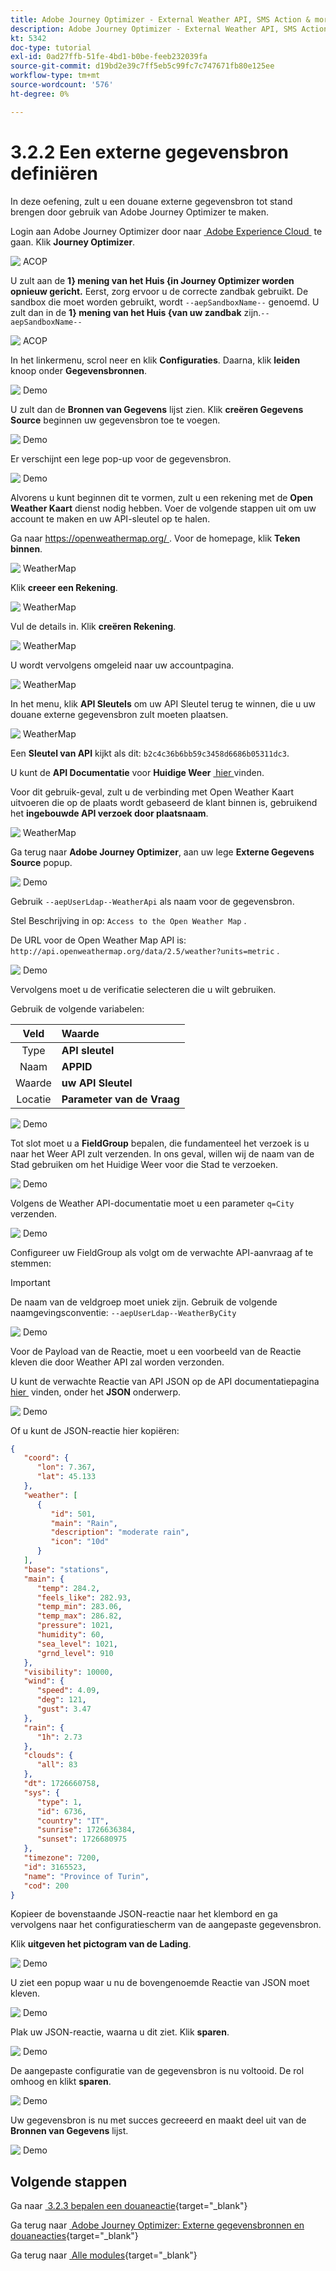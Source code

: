 ```yaml
---
title: Adobe Journey Optimizer - External Weather API, SMS Action & more - Een externe gegevensbron definiëren
description: Adobe Journey Optimizer - External Weather API, SMS Action & more - Een externe gegevensbron definiëren
kt: 5342
doc-type: tutorial
exl-id: 0ad27ffb-51fe-4bd1-b0be-feeb232039fa
source-git-commit: d19bd2e39c7ff5eb5c99fc7c747671fb80e125ee
workflow-type: tm+mt
source-wordcount: '576'
ht-degree: 0%

---
```


# 3.2.2 Een externe gegevensbron definiëren

In deze oefening, zult u een douane externe gegevensbron tot stand brengen door gebruik van Adobe Journey Optimizer te maken.

Login aan Adobe Journey Optimizer door naar [&#x200B; Adobe Experience Cloud &#x200B;](https://experience.adobe.com) te gaan. Klik **Journey Optimizer**.

![&#x200B; ACOP &#x200B;](./../../../../modules/delivery-activation/ajo-b2c/ajob2c-1/images/acophome.png)

U zult aan de **1&rbrace; mening van het Huis {in Journey Optimizer worden opnieuw gericht.** Eerst, zorg ervoor u de correcte zandbak gebruikt. De sandbox die moet worden gebruikt, wordt `--aepSandboxName--` genoemd. U zult dan in de **1} mening van het Huis &lbrace;van uw zandbak** zijn.`--aepSandboxName--`

![&#x200B; ACOP &#x200B;](./../../../../modules/delivery-activation/ajo-b2c/ajob2c-1/images/acoptriglp.png)

In het linkermenu, scrol neer en klik **Configuraties**. Daarna, klik **leiden** knoop onder **Gegevensbronnen**.

![&#x200B; Demo &#x200B;](./images/menudatasources.png)

U zult dan de **Bronnen van Gegevens** lijst zien.
Klik **creëren Gegevens Source** beginnen uw gegevensbron toe te voegen.

![&#x200B; Demo &#x200B;](./images/dshome.png)

Er verschijnt een lege pop-up voor de gegevensbron.

![&#x200B; Demo &#x200B;](./images/emptyds.png)

Alvorens u kunt beginnen dit te vormen, zult u een rekening met de **Open Weather Kaart** dienst nodig hebben. Voer de volgende stappen uit om uw account te maken en uw API-sleutel op te halen.

Ga naar [&#x200B; https://openweathermap.org/ &#x200B;](https://openweathermap.org/). Voor de homepage, klik **Teken binnen**.

![&#x200B; WeatherMap &#x200B;](./images/owm.png)

Klik **creeer een Rekening**.

![&#x200B; WeatherMap &#x200B;](./images/owm1.png)

Vul de details in. Klik **creëren Rekening**.

![&#x200B; WeatherMap &#x200B;](./images/owm2.png)

U wordt vervolgens omgeleid naar uw accountpagina.

![&#x200B; WeatherMap &#x200B;](./images/owm4.png)

In het menu, klik **API Sleutels** om uw API Sleutel terug te winnen, die u uw douane externe gegevensbron zult moeten plaatsen.

![&#x200B; WeatherMap &#x200B;](./images/owm5.png)

Een **Sleutel van API** kijkt als dit: `b2c4c36b6bb59c3458d6686b05311dc3`.

U kunt de **API Documentatie** voor **Huidige Weer** [&#x200B; hier &#x200B;](https://openweathermap.org/current) vinden.

Voor dit gebruik-geval, zult u de verbinding met Open Weather Kaart uitvoeren die op de plaats wordt gebaseerd de klant binnen is, gebruikend het **ingebouwde API verzoek door plaatsnaam**.

![&#x200B; WeatherMap &#x200B;](./images/owm6.png)

Ga terug naar **Adobe Journey Optimizer**, aan uw lege **Externe Gegevens Source** popup.

![&#x200B; Demo &#x200B;](./images/emptyds.png)

Gebruik `--aepUserLdap--WeatherApi` als naam voor de gegevensbron.

Stel Beschrijving in op: `Access to the Open Weather Map` .

De URL voor de Open Weather Map API is: `http://api.openweathermap.org/data/2.5/weather?units=metric` .

![&#x200B; Demo &#x200B;](./images/dsname.png)

Vervolgens moet u de verificatie selecteren die u wilt gebruiken.

Gebruik de volgende variabelen:

| Veld | Waarde |
|:-----------------------:| :-----------------------|
| Type | **API sleutel** |
| Naam | **APPID** |
| Waarde | **uw API Sleutel** |
| Locatie | **Parameter van de Vraag** |

![&#x200B; Demo &#x200B;](./images/dsauth.png)

Tot slot moet u a **FieldGroup** bepalen, die fundamenteel het verzoek is u naar het Weer API zult verzenden. In ons geval, willen wij de naam van de Stad gebruiken om het Huidige Weer voor die Stad te verzoeken.

![&#x200B; Demo &#x200B;](./images/fg.png)

Volgens de Weather API-documentatie moet u een parameter `q=City` verzenden.

![&#x200B; Demo &#x200B;](./images/owmapi.png)

Configureer uw FieldGroup als volgt om de verwachte API-aanvraag af te stemmen:

>[!IMPORTANT]
>
>De naam van de veldgroep moet uniek zijn. Gebruik de volgende naamgevingsconventie: `--aepUserLdap--WeatherByCity`

![&#x200B; Demo &#x200B;](./images/fg1.png)

Voor de Payload van de Reactie, moet u een voorbeeld van de Reactie kleven die door Weather API zal worden verzonden.

U kunt de verwachte Reactie van API JSON op de API documentatiepagina [&#x200B; hier &#x200B;](https://openweathermap.org/current) vinden, onder het **JSON** onderwerp.

![&#x200B; Demo &#x200B;](./images/owmapi1.png)

Of u kunt de JSON-reactie hier kopiëren:

```json
{
   "coord": {
      "lon": 7.367,
      "lat": 45.133
   },
   "weather": [
      {
         "id": 501,
         "main": "Rain",
         "description": "moderate rain",
         "icon": "10d"
      }
   ],
   "base": "stations",
   "main": {
      "temp": 284.2,
      "feels_like": 282.93,
      "temp_min": 283.06,
      "temp_max": 286.82,
      "pressure": 1021,
      "humidity": 60,
      "sea_level": 1021,
      "grnd_level": 910
   },
   "visibility": 10000,
   "wind": {
      "speed": 4.09,
      "deg": 121,
      "gust": 3.47
   },
   "rain": {
      "1h": 2.73
   },
   "clouds": {
      "all": 83
   },
   "dt": 1726660758,
   "sys": {
      "type": 1,
      "id": 6736,
      "country": "IT",
      "sunrise": 1726636384,
      "sunset": 1726680975
   },
   "timezone": 7200,
   "id": 3165523,
   "name": "Province of Turin",
   "cod": 200
}    
```

Kopieer de bovenstaande JSON-reactie naar het klembord en ga vervolgens naar het configuratiescherm van de aangepaste gegevensbron.

Klik **uitgeven het pictogram van de Lading**.

![&#x200B; Demo &#x200B;](./images/owmapi2.png)

U ziet een popup waar u nu de bovengenoemde Reactie van JSON moet kleven.

![&#x200B; Demo &#x200B;](./images/owmapi3.png)

Plak uw JSON-reactie, waarna u dit ziet. Klik **sparen**.

![&#x200B; Demo &#x200B;](./images/owmapi4.png)

De aangepaste configuratie van de gegevensbron is nu voltooid. De rol omhoog en klikt **sparen**.

![&#x200B; Demo &#x200B;](./images/dssave.png)

Uw gegevensbron is nu met succes gecreeerd en maakt deel uit van de **Bronnen van Gegevens** lijst.

![&#x200B; Demo &#x200B;](./images/dslist.png)

## Volgende stappen

Ga naar [&#x200B; 3.2.3 bepalen een douaneactie &#x200B;](./ex3.md){target="_blank"}

Ga terug naar [&#x200B; Adobe Journey Optimizer: Externe gegevensbronnen en douaneacties &#x200B;](journey-orchestration-external-weather-api-sms.md){target="_blank"}

Ga terug naar [&#x200B; Alle modules &#x200B;](./../../../../overview.md){target="_blank"}
